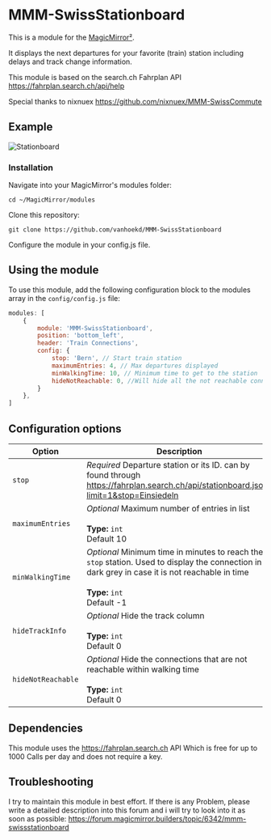 # MMM-SwissStationboard

This is a module for the [MagicMirror²](https://github.com/MichMich/MagicMirror/).

It displays the next departures for your favorite (train) station including delays and track change information.

This module is based on the search.ch Fahrplan API <https://fahrplan.search.ch/api/help>

Special thanks to nixnuex <https://github.com/nixnuex/MMM-SwissCommute>

## Example

![Stationboard](https://github.com/vanhoekd/MMM-SwissStationboard/blob/master/Stationboard.PNG)

### Installation

Navigate into your MagicMirror's modules folder:

```shell
cd ~/MagicMirror/modules
```
Clone this repository:
```shell
git clone https://github.com/vanhoekd/MMM-SwissStationboard
```
Configure the module in your config.js file.


## Using the module

To use this module, add the following configuration block to the modules array in the `config/config.js` file:
```js
modules: [
	{
		module: 'MMM-SwissStationboard',
		position: 'bottom_left',
		header: 'Train Connections',
		config: {
			stop: 'Bern', // Start train station
			maximumEntries: 4, // Max departures displayed
			minWalkingTime: 10, // Minimum time to get to the station
			hideNotReachable: 0, //Will hide all the not reachable connections
		}
	},
]
```

## Configuration options

| Option           | Description
|----------------- |-----------
| `stop`        | *Required* Departure station or its ID. can by found through <https://fahrplan.search.ch/api/stationboard.json?limit=1&stop=Einsiedeln>
| `maximumEntries `        | *Optional* Maximum number of entries in list <br><br>**Type:** `int` <br>Default 10
| `minWalkingTime `        | *Optional* Minimum time in minutes to reach the `stop` station. Used to display the connection in dark grey in case it is not reachable in time<br><br>**Type:** `int` <br>Default -1
| `hideTrackInfo`        | *Optional* Hide the track column <br><br>**Type:** `int` <br>Default 0
| `hideNotReachable`        | *Optional* Hide the connections that are not reachable within walking time <br><br>**Type:** `int` <br>Default 0

## Dependencies

This module uses the <https://fahrplan.search.ch> API Which is free for up to 1000 Calls per day and does not require a key.

## Troubleshooting

I try to maintain this module in best effort. If there is any Problem, please write a detailed description into this forum and i will try to look into it as soon as possible: <https://forum.magicmirror.builders/topic/6342/mmm-swissstationboard>

